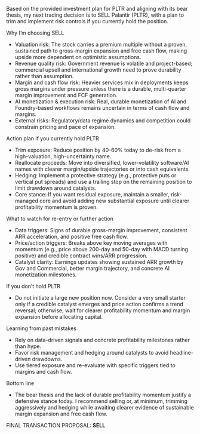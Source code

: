 Based on the provided investment plan for PLTR and aligning with its bear thesis, my next trading decision is to SELL Palantir (PLTR), with a plan to trim and implement risk controls if you currently hold the position.

Why I’m choosing SELL
- Valuation risk: The stock carries a premium multiple without a proven, sustained path to gross-margin expansion and free cash flow, making upside more dependent on optimistic assumptions.
- Revenue quality risk: Government revenue is volatile and project-based; commercial upsell and international growth need to prove durability rather than assumption.
- Margin and cash flow risk: Heavier services mix in deployments keeps gross margins under pressure unless there is a durable, multi-quarter margin improvement and FCF generation.
- AI monetization & execution risk: Real, durable monetization of AI and Foundry-based workflows remains uncertain in terms of cash flow and margins.
- External risks: Regulatory/data regime dynamics and competition could constrain pricing and pace of expansion.

Action plan if you currently hold PLTR
- Trim exposure: Reduce position by 40-60% today to de-risk from a high-valuation, high-uncertainty name.
- Reallocate proceeds: Move into diversified, lower-volatility software/AI names with clearer margin/upside trajectories or into cash equivalents.
- Hedging: Implement a protective strategy (e.g., protective puts or vertical put spreads) and use a trailing stop on the remaining position to limit drawdown around catalysts.
- Core stance: If you want residual exposure, maintain a smaller, risk-managed core and avoid adding new substantial exposure until clearer profitability momentum is proven.

What to watch for re-entry or further action
- Data triggers: Signs of durable gross-margin improvement, consistent ARR acceleration, and positive free cash flow.
- Price/action triggers: Breaks above key moving averages with momentum (e.g., price above 200-day and 50-day with MACD turning positive) and credible contract wins/ARR progression.
- Catalyst clarity: Earnings updates showing sustained ARR growth by Gov and Commercial, better margin trajectory, and concrete AI monetization milestones.

If you don’t hold PLTR
- Do not initiate a large new position now. Consider a very small starter only if a credible catalyst emerges and price action confirms a trend reversal; otherwise, wait for clearer profitability momentum and margin expansion before allocating capital.

Learning from past mistakes
- Rely on data-driven signals and concrete profitability milestones rather than hype.
- Favor risk management and hedging around catalysts to avoid headline-driven drawdowns.
- Use tiered exposure and re-evaluate with specific triggers tied to margins and cash flow.

Bottom line
- The bear thesis and the lack of durable profitability momentum justify a defensive stance today. I recommend selling or, at minimum, trimming aggressively and hedging while awaiting clearer evidence of sustainable margin expansion and free cash flow.

FINAL TRANSACTION PROPOSAL: **SELL**